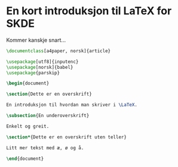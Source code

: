 # En kort introduksjon til LaTeX for SKDE

Kommer kanskje snart... 


```latex
\documentclass[a4paper, norsk]{article}

\usepackage[utf8]{inputenc}
\usepackage[norsk]{babel}
\usepackage{parskip}

\begin{document}

\section{Dette er en overskrift}

En introduksjon til hvordan man skriver i \LaTeX.

\subsection{En underoverskrift}

Enkelt og greit.

\section*{Dette er en overskrift uten teller}

Litt mer tekst med æ, ø og å.

\end{document}
```

